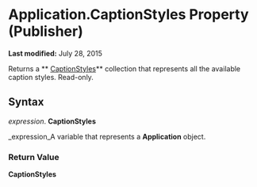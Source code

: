 
# Application.CaptionStyles Property (Publisher)

 **Last modified:** July 28, 2015

Returns a  ** [CaptionStyles](855b1677-4072-1e17-c22c-6db08e0c7569.md)** collection that represents all the available caption styles. Read-only.

## Syntax

 _expression_. **CaptionStyles**

 _expression_A variable that represents a  **Application** object.


### Return Value

 **CaptionStyles**

